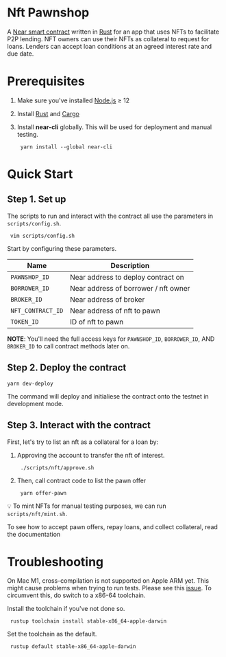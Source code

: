 Nft Pawnshop
==================

A [Near smart contract] written in [Rust] for an app that uses NFTs to facilitate P2P lending. NFT owners can use their NFTs as collateral to request for loans. Lenders can accept loan conditions at an agreed interest rate and due date.


Prerequisites
===========
1. Make sure you've installed [Node.js] ≥ 12
2. Install [Rust] and [Cargo]
3. Install **near-cli** globally. This will be used for deployment and manual testing.
  
        yarn install --global near-cli

Quick Start
===========

## Step 1. Set up

The scripts to run and interact with the contract all use the parameters in `scripts/config.sh`.

     vim scripts/config.sh

Start by configuring these parameters.

| Name | Description |
| ------------- | ------------- |
| `PAWNSHOP_ID`  | Near address to deploy contract on |
| `BORROWER_ID`  | Near address of borrower / nft owner  |
| `BROKER_ID`  | Near address of broker |
| `NFT_CONTRACT_ID`  | Near address of nft to pawn |
| `TOKEN_ID`  | ID of nft to pawn |

**NOTE**: You'll need the full access keys for `PAWNSHOP_ID`, `BORROWER_ID`, AND `BROKER_ID` to call contract methods later on.

## Step 2. Deploy the contract

    yarn dev-deploy

The command will deploy and initialiese the contract onto the testnet in development mode. 

## Step 3. Interact with the contract

First, let's try to list an nft as a collateral for a loan by:

1. Approving the account to transfer the nft of interest.

        ./scripts/nft/approve.sh


2. Then, call contract code to list the pawn offer

        yarn offer-pawn


:bulb: To mint NFTs for manual testing purposes, we can run `scripts/nft/mint.sh`.

To see how to accept pawn offers, repay loans, and collect collateral, read the documentation
     
Troubleshooting
===========

On Mac M1, cross-compilation is not supported on Apple ARM yet. This might cause problems when trying to run tests. Please see this [issue](https://github.com/near/nearcore/issues/3803). To circumvent this, do switch to a x86-64 toolchain.

Install the toolchain if you've not done so. 

     rustup toolchain install stable-x86_64-apple-darwin

Set the toolchain as the default. 

     rustup default stable-x86_64-apple-darwin


  [Near smart contract]: https://docs.near.org/docs/develop/contracts/overview
  [Node.js]: https://nodejs.org/en/download/package-manager/
  [Rust]: https://www.rust-lang.org/
  [cargo]: https://doc.rust-lang.org/book/ch01-03-hello-cargo.html


